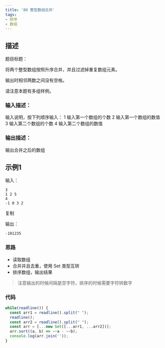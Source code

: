 ```yaml
---
title: '80 整型数组合并'
tags:
- 排序
- 数组
---
```


## 描述

题目标题：

将两个整型数组按照升序合并，并且过滤掉重复数组元素。

输出时相邻两数之间没有空格。

请注意本题有多组样例。





### 输入描述：

输入说明，按下列顺序输入：
1 输入第一个数组的个数
2 输入第一个数组的数值
3 输入第二个数组的个数
4 输入第二个数组的数值

### 输出描述：

输出合并之后的数组

## 示例1

输入：

```
3
1 2 5
4
-1 0 3 2
```

复制

输出：

```bash
-101235
```

### 思路

- 读取数组
- 合并并且去重，使用 Set 类型互转
- 排序数组，输出结果

> 注意输出的时候间隔是空字符，排序的时候需要字符转数字

### 代码

```js
while(readline()) {
  const arr1 = readline().split(" ");
  readline();
  const arr2 = readline().split(" ");
  const arr = [...new Set([...arr1, ...arr2])];
  arr.sort((a, b) => ~~a - ~~b);
  console.log(arr.join(''));
}
```

